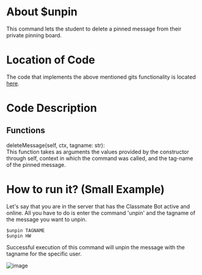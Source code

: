 # About $unpin
This command lets the student to delete a pinned message from their private pinning board.

# Location of Code
The code that implements the above mentioned gits functionality is located [here](https://github.com/maddaicita/ClassMateBot-1.1/blob/main/cogs/pinning.py).

# Code Description
## Functions
deleteMessage(self, ctx, tagname: str): <br>
This function takes as arguments the values provided by the constructor through self, context in which the command was called, and the tag-name of the pinned message.

# How to run it? (Small Example)
Let's say that you are in the server that has the Classmate Bot active and online. All you have to do is 
enter the command 'unpin' and the tagname of the message you want to unpin.
```
$unpin TAGNAME 
$unpin HW 
```
Successful execution of this command will unpin the message with the tagname for the specific user.

![image](https://user-images.githubusercontent.com/32313919/140254980-48641eed-7cd0-4eba-8481-3b8537679823.png)
